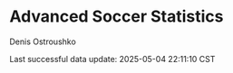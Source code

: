 # Advanced Soccer Statistics
Denis Ostroushko

<!-- gfm -->

Last successful data update: 2025-05-04 22:11:10 CST
